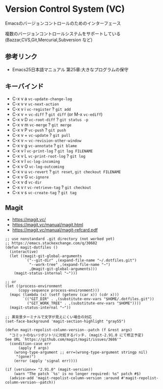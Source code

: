 # Version Control System (VC)

Emacsのバージョンコントロールのためのインターフェース

複数のバージョンコントロールシステムをサポートしている
(Bazzar,CVS,Git,Mercurial,Subversion など)

## 参考リンク

- Emacs25日本語マニュアル 第25章:大きなプログラムの保守

## キーバインド

- C-x v a `vc-update-change-log`
- C-x v v `vc-next-action`
- C-x v i `vc-register`  ? `git add`
- C-x v = `vc-diff`      ? `git diff` (or M-x `vc-ediff`)
- C-x v D `vc-root-diff` ? `git status -p`
- C-x v m `vc-merge`     ? `git merge`
- C-x v P `vc-push`      ? `git push`
- C-x v + `vc-update`    ? `git pull`
- C-x v ~ `vc-revision-other-window`
- C-x v g `vc-annotate`  ? `git blame`
- C-x v l `vc-print-log` ? `git log FILENAME`
- C-x v L `vc-print-root-log` ? `git log`
- C-x v I `vc-log-incoming`
- C-x v O `vc-log-outcoming`
- C-x v u `vc-revert` ? `git reset`, `git checkout FILENAME`
- C-x v G `vc-ignore`
- C-x v d `vc-dir`
- C-x v r `vc-retrieve-tag` ? `git checkout`
- C-x v s `vc-create-tag` ? `git tag`

## Magit

- https://magit.vc/
- https://magit.vc/manual/magit.html
- https://magit.vc/manual/magit-refcard.pdf

```emacs-lisp
;; use nonstandard .git directory (not worked yet)
;; https://emacs.stackexchange.com/q/30602
(defun magit-dotfiles ()
  (interactive)
  (let ((magit-git-global-arguments
         `("--git-dir" ,(expand-file-name "~/.dotfiles.git")
           "--work-tree" ,(expand-file-name "~")
           ,@magit-git-global-arguments)))
    (magit-status-internal "~")))

;; or
(let ((process-environment
      (copy-sequence process-environment)))
  (mapc (lambda (x) (setf (getenv (car x)) (cdr x)))
        `(("GIT_DIR" . ,(substitute-env-vars "$HOME/.dotfiles.git"))
          ("GIT_WORK_TREE" . ,(substitute-env-vars "$HOME"))))
  (magit-status-internal "~"))
```

```emacs-lisp
;; 黒背景ターミナルで文字が見えにくい場合の対応
(set-face-background 'magit-section-highlight "gray55")
```

```emacs-lisp
(defun magit-repolist-column-version--patch (f &rest args)
  "コミットのないリポジトリに対処するパッチ. (magit-2.91.0 にて修正予定)
See URL `https://github.com/magit/magit/issues/3686'"
  (condition-case err
      (apply f args)
    (wrong-type-argument ;; err=(wrong-type-argument stringp nil)
     "(gone)")
    (error (apply 'signal err))))

(if (version<= "2.91.0" (magit-version))
    (warn "The patch `%s' is no longer required: %s" patch #$)
  (advice-add 'magit-repolist-column-version :around #'magit-repolist-column-version--patch))
```

